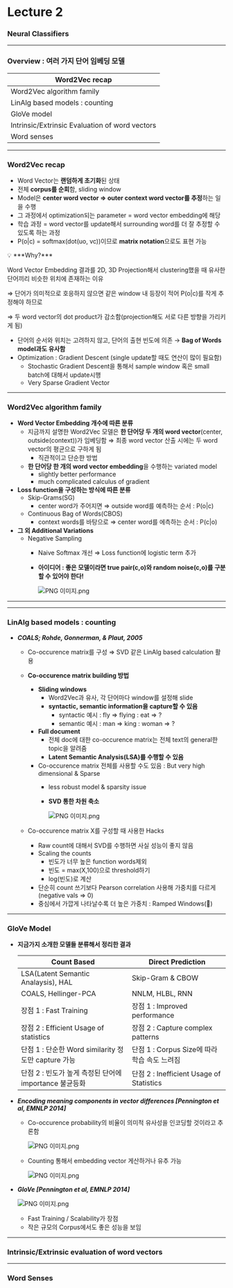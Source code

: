 # Lecture 2

### Neural Classifiers

---

### Overview : 여러 가지 단어 임베딩 모델

| Word2Vec recap |
| --- |
| Word2Vec algorithm family |
| LinAlg based models : counting |
| GloVe model |
| Intrinsic/Extrinsic Evaluation of word vectors |
| Word senses |

---

### Word2Vec recap

- Word Vector는 **랜덤하게 초기화**된 상태
- 전체 **corpus를 순회**함, sliding window
- Model은 **center word vector ⇒ outer context word vector를 추정**하는 일을 수행
- 그 과정에서 optimization되는 parameter = word vector embedding에 해당
- 학습 과정 = word vector를 update해서 surrounding word를 더 잘 추정할 수 있도록 하는 과정
- P(o|c) = softmax(dot(uo, vc))이므로 **matrix notation**으로도 표현 가능

<aside>
💡 ***Why?***

Word Vector Embedding 결과를 2D, 3D Projection해서 clustering했을 때 유사한 단어끼리 비슷한 위치에 존재하는 이유

⇒  단어가 의미적으로 호응하지 않으면 같은 window 내 등장이 적어 P(o|c)를 작게 추정해야 하므로

⇒  두 word vector의 dot product가 감소함(projection해도 서로 다른 방향을 가리키게 됨)

</aside>

- 단어의 순서와 위치는 고려하지 않고, 단어의 출현 빈도에 의존 → **Bag of Words model과도 유사함**
- Optimization : Gradient Descent (single update할 때도 연산이 많이 필요함)
    - Stochastic Gradient Descent을 통해서 sample window 혹은 small batch에 대해서 update시행
    - Very Sparse Gradient Vector

---

### Word2Vec algorithm family

- **Word Vector Embedding 개수에 따른 분류**
    - 지금까지 설명한 Word2Vec 모델은 **한 단어당 두 개의 word vector**(center, outside(context))가 임베딩함 ⇒ 최종 word vector 산출 시에는 두 word vector의 평균으로 구하게 됨
        - 직관적이고 단순한 방법
    - **한 단어당 한 개의 word vector embedding**을 수행하는 variated model
        - slightly better performance
        - much complicated calculus of gradient
- **Loss function을 구성하는 방식에 따른 분류**
    - Skip-Grams(SG)
        - center word가 주어지면 ⇒ outside word를 예측하는 순서 : P(o|c)
    - Continuous Bag of Words(CBOS)
        - context words를 바탕으로 ⇒ center word를 에측하는 순서 : P(c|o)
- **그 외 Additional Variations**
    - Negative Sampling
        - Naive Softmax 개선 ⇒ Loss function에 logistic term 추가
        - **아이디어 : 좋은 모델이라면 true pair(c,o)와 random noise(c,o)를 구분할 수 있어야 한다!**
            
            ![PNG 이미지.png](https://github.com/hahajjjun/NLP_Review/blob/main/Figures/Lecture%202/PNG_%EC%9D%B4%EB%AF%B8%EC%A7%80.png)
            

---

---

### LinAlg based models : counting

- ***COALS; Rohde, Gonnerman, & Plaut, 2005***
    - Co-occurence matrix를 구성 ⇒ SVD 같은 LinAlg based calculation 활용
    - **Co-occurence matrix building 방법**
        - **Sliding windows**
            - Word2Vec과 유사, 각 단어마다 window를 설정해 slide
            - **syntactic, semantic information을 capture할 수 있음**
                - syntactic 예시 : fly ⇒ flying : eat ⇒ ?
                - semantic 예시 : man ⇒ king : woman ⇒ ?
        - **Full document**
            - 전체 doc에 대한 co-occurence matrix는 전체 text의 general한 topic을 알려줌
            - **Latent Semantic Analysis(LSA)를 수행할 수 있음**
        - Co-occurence matrix 전체를 사용할 수도 있음 : But very high dimensional & Sparse
            - less robust model & sparsity issue
            - **SVD 통한 차원 축소**
                
                ![PNG 이미지.png](https://github.com/hahajjjun/NLP_Review/blob/main/Figures/Lecture%202/PNG_%EC%9D%B4%EB%AF%B8%EC%A7%80%201.png)
                
    - Co-occurence matrix X를 구성할 때 사용한 Hacks
        - Raw count에 대해서 SVD를 수행하면 사실 성능이 좋지 않음
        - Scaling the counts
            - 빈도가 너무 높은 function words제외
            - 빈도 = max(X,100)으로 threshold하기
            - log(빈도)로 계산
        - 단순히 count 쓰기보다 Pearson correlation 사용해 가중치를 다르게(negative vals ⇒ 0)
        - 중심에서 가깝게 나타날수록 더 높은 가중치 : Ramped Windows(🔺)

---

### GloVe Model

- **지금가지 소개한 모델들 분류해서 정리한 결과**
    
    
    | Count Based | Direct Prediction |
    | --- | --- |
    | LSA(Latent Semantic Analaysis), HAL | Skip-Gram & CBOW |
    | COALS, Hellinger-PCA | NNLM, HLBL, RNN |
    | 장점 1 : Fast Training | 장점 1 : Improved performance |
    | 장점 2 : Efficient Usage of statistics | 장점 2 : Capture complex patterns |
    | 단점 1 : 단순한 Word similarity 정도만 capture 가능 | 단점 1 : Corpus Size에 따라 학습 속도 느려짐 |
    | 단점 2 : 빈도가 높게 측정된 단어에 importance 불균등화 | 단점 2 : Inefficient Usage of Statistics |
- ***Encoding meaning components in vector differences [Pennington et al, EMNLP 2014]***
    - Co-occurence probability의 비율이 의미적 유사성을 인코딩할 것이라고 추론함
        
        ![PNG 이미지.png](https://github.com/hahajjjun/NLP_Review/blob/main/Figures/Lecture%202/PNG_%EC%9D%B4%EB%AF%B8%EC%A7%80%202.png)
        
    - Counting 통해서 embedding vector 게산하거나 유추 가능
        
        ![PNG 이미지.png](https://github.com/hahajjjun/NLP_Review/blob/main/Figures/Lecture%202/PNG_%EC%9D%B4%EB%AF%B8%EC%A7%80%203.png)
        
- ***GloVe [Pennington et al, EMNLP 2014]***
    
    ![PNG 이미지.png](https://github.com/hahajjjun/NLP_Review/blob/main/Figures/Lecture%202/PNG_%EC%9D%B4%EB%AF%B8%EC%A7%80%204.png)
    
    - Fast Training / Scalability가 장점
    - 작은 규모의 Corpus에서도 좋은 성능을 보임

---

### Intrinsic/Extrinsic evaluation of word vectors

---

### Word Senses